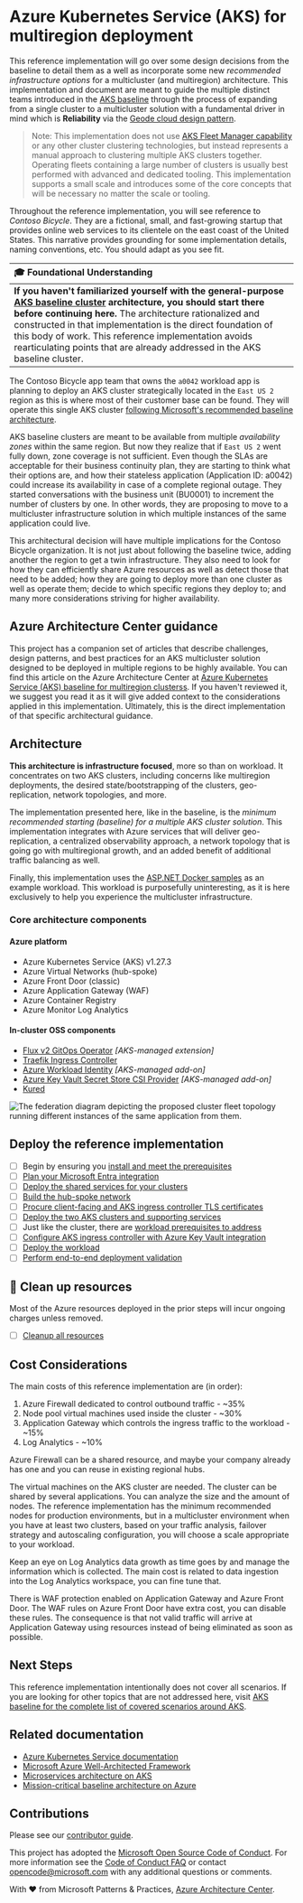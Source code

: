 # Azure Kubernetes Service (AKS) for multiregion deployment

This reference implementation will go over some design decisions from the baseline to detail them as a well as incorporate some new *recommended infrastructure options* for a multicluster (and multiregion) architecture. This implementation and document are meant to guide the multiple distinct teams introduced in the [AKS baseline](https://github.com/mspnp/aks-baseline) through the process of expanding from a single cluster to a multicluster solution with a fundamental driver in mind which is **Reliability** via the [Geode cloud design pattern](https://learn.microsoft.com/azure/architecture/patterns/geodes).

> Note: This implementation does not use [AKS Fleet Manager capability](https://learn.microsoft.com/azure/kubernetes-fleet/) or any other cluster clustering technologies, but instead represents a manual approach to clustering multiple AKS clusters together. Operating fleets containing a large number of clusters is usually best performed with advanced and dedicated tooling. This implementation supports a small scale and introduces some of the core concepts that will be necessary no matter the scale or tooling.

Throughout the reference implementation, you will see reference to _Contoso Bicycle_. They are a fictional, small, and fast-growing startup that provides online web services to its clientele on the east coast of the United States. This narrative provides grounding for some implementation details, naming conventions, etc. You should adapt as you see fit.

| 🎓 Foundational Understanding                                                                                                                                                                                                                                                                                                                                                                                                           |
| :-------------------------------------------------------------------------------------------------------------------------------------------------------------------------------------------------------------------------------------------------------------------------------------------------------------------------------------------------------------------------------------------------------------------------------------- |
| **If you haven't familiarized yourself with the general-purpose [AKS baseline cluster](https://github.com/mspnp/aks-baseline) architecture, you should start there before continuing here.** The architecture rationalized and constructed in that implementation is the direct foundation of this body of work. This reference implementation avoids rearticulating points that are already addressed in the AKS baseline cluster. |

The Contoso Bicycle app team that owns the `a0042` workload app is planning to deploy an AKS cluster strategically located in the `East US 2` region as this is where most of their customer base can be found. They will operate this single AKS cluster [following Microsoft's recommended baseline architecture](https://learn.microsoft.com/azure/architecture/reference-architectures/containers/aks/baseline-aks).

AKS baseline clusters are meant to be available from multiple *availability zones* within the same region. But now they realize that if `East US 2` went fully down, zone coverage is not sufficient. Even though the SLAs are acceptable for their business continuity plan, they are starting to think what their options are, and how their stateless application (Application ID: a0042) could increase its availability in case of a complete regional outage. They started conversations with the business unit (BU0001) to increment the number of clusters by one. In other words, they are proposing to move to a multicluster infrastructure solution in which multiple instances of the same application could live.

This architectural decision will have multiple implications for the Contoso Bicycle organization. It is not just about following the baseline twice, adding another the region to get a twin infrastructure. They also need to look for how they can efficiently share Azure resources as well as detect those that need to be added; how they are going to deploy more than one cluster as well as operate them; decide to which specific regions they deploy to; and many more considerations striving for higher availability.

## Azure Architecture Center guidance

This project has a companion set of articles that describe challenges, design patterns, and best practices for an AKS multicluster solution designed to be deployed in multiple regions to be highly available. You can find this article on the Azure Architecture Center at [Azure Kubernetes Service (AKS) baseline for multiregion clusterss](https://aka.ms/architecture/aks-baseline-multi-region). If you haven't reviewed it, we suggest you read it as it will give added context to the considerations applied in this implementation. Ultimately, this is the direct implementation of that specific architectural guidance.

## Architecture

**This architecture is infrastructure focused**, more so than on workload. It concentrates on two AKS clusters, including concerns like multiregion deployments, the desired state/bootstrapping of the clusters, geo-replication, network topologies, and more.

The implementation presented here, like in the baseline, is the *minimum recommended starting (baseline) for a multiple AKS cluster solution*. This implementation integrates with Azure services that will deliver geo-replication, a centralized observability approach, a network topology that is going go with multiregional growth, and an added benefit of additional traffic balancing as well.

Finally, this implementation uses the [ASP.NET Docker samples](https://github.com/dotnet/dotnet-docker/tree/main/samples/aspnetapp) as an example workload. This workload is purposefully uninteresting, as it is here exclusively to help you experience the multicluster infrastructure.

### Core architecture components

#### Azure platform

- Azure Kubernetes Service (AKS) v1.27.3
- Azure Virtual Networks (hub-spoke)
- Azure Front Door (classic)
- Azure Application Gateway (WAF)
- Azure Container Registry
- Azure Monitor Log Analytics

#### In-cluster OSS components

- [Flux v2 GitOps Operator](https://fluxcd.io) *[AKS-managed extension]*
- [Traefik Ingress Controller](https://doc.traefik.io/traefik/v2.10/routing/providers/kubernetes-ingress/)
- [Azure Workload Identity](https://github.com/Azure/azure-workload-identity) *[AKS-managed add-on]*
- [Azure Key Vault Secret Store CSI Provider](https://github.com/Azure/secrets-store-csi-driver-provider-azure) *[AKS-managed add-on]*
- [Kured](https://learn.microsoft.com/azure/aks/node-updates-kured)

![The federation diagram depicting the proposed cluster fleet topology running different instances of the same application from them.](./docs/deploy/images/aks-baseline-multi-cluster.png)

## Deploy the reference implementation

- [ ] Begin by ensuring you [install and meet the prerequisites](./docs/deploy/01-prerequisites.md)
- [ ] [Plan your Microsoft Entra integration](./docs/deploy/02-auth.md)
- [ ] [Deploy the shared services for your clusters](./docs/deploy/03-cluster-prerequisites.md)
- [ ] [Build the hub-spoke network](./docs/deploy/04-networking.md)
- [ ] [Procure client-facing and AKS ingress controller TLS certificates](./docs/deploy/05-ca-certificates.md)
- [ ] [Deploy the two AKS clusters and supporting services](./docs/deploy/06-aks-cluster.md)
- [ ] Just like the cluster, there are [workload prerequisites to address](./docs/deploy/07-workload-prerequisites.md)
- [ ] [Configure AKS ingress controller with Azure Key Vault integration](./docs/deploy/08-secret-managment-and-ingress-controller.md)
- [ ] [Deploy the workload](./docs/deploy/09-workload.md)
- [ ] [Perform end-to-end deployment validation](./docs/deploy/10-validation.md)

## :broom: Clean up resources

Most of the Azure resources deployed in the prior steps will incur ongoing charges unless removed.

- [ ] [Cleanup all resources](./docs/deploy/11-cleanup.md)

## Cost Considerations

The main costs of this reference implementation are (in order):

1. Azure Firewall dedicated to control outbound traffic - ~35%
1. Node pool virtual machines used inside the cluster - ~30%
1. Application Gateway which controls the ingress traffic to the workload - ~15%
1. Log Analytics - ~10%

Azure Firewall can be a shared resource, and maybe your company already has one and you can reuse in existing regional hubs.

The virtual machines on the AKS cluster are needed. The cluster can be shared by several applications. You can analyze the size and the amount of nodes. The reference implementation has the minimum recommended nodes for production environments, but in a multicluster environment when you have at least two clusters, based on your traffic analysis, failover strategy and autoscaling configuration, you will choose a scale appropriate to your workload.

Keep an eye on Log Analytics data growth as time goes by and manage the information which is collected. The main cost is related to data ingestion into the Log Analytics workspace, you can fine tune that.

There is WAF protection enabled on Application Gateway and Azure Front Door. The WAF rules on Azure Front Door have extra cost, you can disable these rules. The consequence is that not valid traffic will arrive at Application Gateway using resources instead of being eliminated as soon as possible.

## Next Steps

This reference implementation intentionally does not cover all scenarios. If you are looking for other topics that are not addressed here, visit [AKS baseline for the complete list of covered scenarios around AKS](https://github.com/mspnp/aks-baseline#advanced-topics).

## Related documentation

- [Azure Kubernetes Service documentation](https://learn.microsoft.com/azure/aks/)
- [Microsoft Azure Well-Architected Framework](https://learn.microsoft.com/azure/well-architected/)
- [Microservices architecture on AKS](https://learn.microsoft.com/azure/architecture/reference-architectures/containers/aks-microservices/aks-microservices)
- [Mission-critical baseline architecture on Azure](https://learn.microsoft.com/azure/architecture/reference-architectures/containers/aks-mission-critical/mission-critical-intro)

## Contributions

Please see our [contributor guide](./CONTRIBUTING.md).

This project has adopted the [Microsoft Open Source Code of Conduct](https://opensource.microsoft.com/codeofconduct/). For more information see the [Code of Conduct FAQ](https://opensource.microsoft.com/codeofconduct/faq/) or contact <opencode@microsoft.com> with any additional questions or comments.

With :heart: from Microsoft Patterns & Practices, [Azure Architecture Center](https://aka.ms/architecture).
